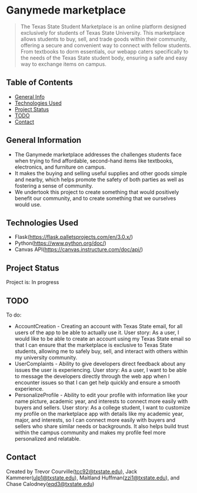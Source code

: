 # Ganymede marketplace
> The Texas State Student Marketplace is an online platform designed exclusively for students of Texas State University. This marketplace allows students to buy, sell, and trade goods within their community, offering a secure and convenient way to connect with fellow students. From textbooks to dorm essentials, our webapp caters specifically to the needs of the Texas State student body, ensuring a safe and easy way to exchange items on campus.


## Table of Contents
* [General Info](#general-information)
* [Technologies Used](#technologies-used)
* [Project Status](#project-status)
* [TODO](#TODO)
* [Contact](#contact)
<!-- * [License](#license) -->


## General Information
- The Ganymede marketplace addresses the challenges students face when trying to find affordable, second-hand items like textbooks, electronics, and furniture on campus.
- It makes the buying and selling useful supplies and other goods simple and nearby, which helps promote the safety of both parties as well as fostering a sense of community.
- We undertook this project to create something that would positively benefit our community, and to create something that we ourselves would use.
<!-- You don't have to answer all the questions - just the ones relevant to your project. -->


## Technologies Used
- Flask(https://flask.palletsprojects.com/en/3.0.x/)
- Python(https://www.python.org/doc/)
- Canvas API(https://canvas.instructure.com/doc/api/)


## Project Status
Project is: In progress


## TODO
To do:
- AccountCreation - Creating an account with Texas State email, for all users of the app to be able to actually use it.
  User story: As a user, I would like to be able to create an account using my Texas State email so that I can ensure that the marketplace is exclusive to Texas State students,
  allowing me to safely buy, sell, and interact with others within my university community.
- UserComplaints - Ability to give developers direct feedback about any issues the user is experiencing.
  User story: As a user, I want to be able to message the developers directly through the web app when I encounter issues so that I can get help quickly and ensure a smooth experience.
- PersonalizeProfile - Ability to edit your profile with information like your name picture, academic year, and interests to connect more easily with buyers and sellers.
  User story: As a college student, I want to customize my profile on the marketplace app with details like my academic year, major, and interests,
  so I can connect more easily with buyers and sellers who share similar needs or backgrounds. It also helps build trust within the campus community
  and makes my profile feel more personalized and relatable.
  


## Contact
Created by Trevor Courville(tcc92@txstate.edu), Jack Kammerer(ulp1@txstate.edu), Maitland Huffman(zzi1@txstate.edu), and Chase Calodney(eqd3@txstate.edu)


<!-- Optional -->
<!-- ## License -->
<!-- This project is open source and available under the [... License](). -->

<!-- You don't have to include all sections - just the one's relevant to your project -->
